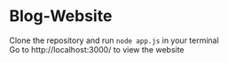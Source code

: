 # Blog-Website
Clone the repository and run ```node app.js``` in your terminal  
Go to http://localhost:3000/ to view the website
